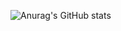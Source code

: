 ![Anurag's GitHub stats](https://github-readme-stats.vercel.app/api?username=NicoEghbal&show_icons=true&bg_color=cobalt)
